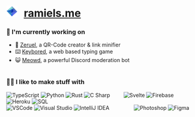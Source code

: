 
# <img alt="Ramiel" src="assets/ramiels.png" height="30px" width="30px" style="margin-right: 10px;"> [ramiels.me](https://ramiels.me/)<br> 


### 🌱 I'm currently working on

- 🔗 [Zeruel](https://github.com/wiki-Bird/Zeruel), a QR-Code creator & link minifier
- ⌨️ [Keybored](https://keybored.ramiels.me/), a web based typing game
- 😺 [Meowd](https://meowd.ramiels.me/), a powerful Discord moderation bot
<br><br>

### 👩‍💻 I like to make stuff with

<p float="left">
<img alt="TypeScript" src="assets/corners/typescriptCorners.png" height="30px" width="30px">
<img alt="Python" src="assets/corners/pythoncorners.png" height="30px" width="30px">
<img alt="Rust" src="assets/corners/rustcorners.png"  height="30px" width="30px">
<img alt="C Sharp" src="assets/corners/csharpcorners.png" height="30px" width="30px">
&emsp;&emsp;
<img alt="Svelte" src="assets/corners/sveltecorners.png" height="30px" width="30px">
<img alt="Firebase" src="assets/corners/firebasecorners.png" height="30px" width="30px">
<img alt="Heroku" src="assets/corners/herokucorners.png" height="30px" width="30px">
<img alt="SQL" src="assets/corners/sqlcorners.png" height="30px" width="30px">
<br>
<img alt="VSCode" src="assets/corners/vscodecorner.png" height="30px" width="30px">
<img alt="Visual Studio" src="assets/corners/visualstudiocorners.png" height="30px" width="30px">
<img alt="IntelliJ IDEA" src="assets/corners/intellijcorners.png" height="30px" width="30px">
&emsp;&emsp;&emsp;&nbsp;&nbsp;&nbsp;&nbsp;
<img alt="Photoshop" src="assets/corners/photoshopcorners.png" height="30px" width="30px">
<img alt="Figma" src="assets/corners/figmacorners.png" height="30px" width="30px">
</p>
